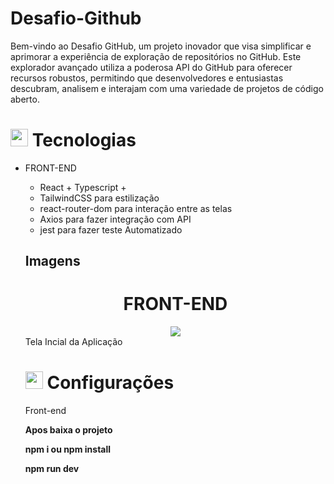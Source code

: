 # Desafio-Github
Bem-vindo ao Desafio GitHub, um projeto inovador que visa simplificar e aprimorar a experiência de exploração de repositórios no GitHub. Este explorador avançado utiliza a poderosa API do GitHub para oferecer recursos robustos, permitindo que desenvolvedores e entusiastas descubram, analisem e interajam com uma variedade de projetos de código aberto.

## <h1><img src="https://github.githubassets.com/images/icons/emoji/unicode/1f4bb.png" width="28px"/> Tecnologias</h1>
<ul>
<li>
FRONT-END

<div>
<ul>
<li>React + Typescript + </li>
<li>TailwindCSS para estilização</li>
<li>react-router-dom para interação entre as telas</li>
<li>Axios para fazer integração com API</li>
<li>jest para fazer teste Automatizado</li>
<ul>
</li>
</ul>
<ul>
</div>


## Imagens
  
<div align="center">
<h1>
FRONT-END
</h1>
</div>
 
<div align="center">
<img src="     https://github.com/Melchior-cmd/Desafio-github/assets/54017816/699ac8c2-b65b-4460-9545-15041a0c289c" />
</div>
<span>Tela Incial da Aplicação</span>



## <h1><img src="https://github.githubassets.com/images/icons/emoji/unicode/1f4bb.png" width="28px"/> Configurações</h1>


Front-end

<strong>Apos baixa o projeto</strong>

<strong>npm i ou npm install</strong>

<strong>npm run dev</strong>
